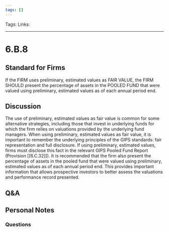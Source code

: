 ```yaml
---
tags: []
---
```

Tags:
Links: 
___
# 6.B.8
## Standard for Firms
If the FIRM uses preliminary, estimated values as FAIR VALUE, the FIRM SHOULD present the percentage of assets in the POOLED FUND that were valued using preliminary, estimated values as of each annual period end.
## Discussion
The use of preliminary, estimated values as fair value is common for some alternative strategies, including those that invest in underlying funds for which the firm relies on valuations provided by the underlying fund managers. When using preliminary, estimated values as fair value, it is important to remember the underlying principles of the GIPS standards: fair representation and full disclosure. If using preliminary, estimated values, firms must disclose this fact in the relevant GIPS Pooled Fund Report (Provision [[6.C.32]]). It is recommended that the firm also present the percentage of assets in the pooled fund that were valued using preliminary, estimated values as of each annual period end. This provides important information that allows prospective investors to better assess the valuations and performance record presented.
## Q&A

## Personal Notes

### Questions